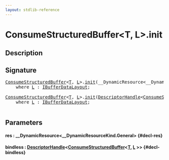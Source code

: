 ```yaml
---
layout: stdlib-reference
---
```


# ConsumeStructuredBuffer\<T, L\>\.init

## Description





## Signature 

<pre>
<a href="/stdlib-reference/types/consumestructuredbuffer-07h/index" class="code_type">ConsumeStructuredBuffer</a>&lt;<a href="/stdlib-reference/types/consumestructuredbuffer-07h/index#typeparam-T" class="code_type">T</a>, <a href="/stdlib-reference/types/consumestructuredbuffer-07h/index#typeparam-L" class="code_type">L</a>&gt;.<a href="/stdlib-reference/types/consumestructuredbuffer-07h/init">init</a>(__DynamicResource&lt;__DynamicResourceKind.General&gt; <a href="/stdlib-reference/types/consumestructuredbuffer-07h/init#decl-res" class="code_param">res</a>)
    <span class='code_keyword'>where</span> <a href="/stdlib-reference/types/consumestructuredbuffer-07h/index#typeparam-L" class="code_type">L</a> : <a href="/stdlib-reference/interfaces/ibufferdatalayout-017b/index" class="code_type">IBufferDataLayout</a>;

<a href="/stdlib-reference/types/consumestructuredbuffer-07h/index" class="code_type">ConsumeStructuredBuffer</a>&lt;<a href="/stdlib-reference/types/consumestructuredbuffer-07h/index#typeparam-T" class="code_type">T</a>, <a href="/stdlib-reference/types/consumestructuredbuffer-07h/index#typeparam-L" class="code_type">L</a>&gt;.<a href="/stdlib-reference/types/consumestructuredbuffer-07h/init">init</a>(<a href="/stdlib-reference/types/descriptorhandle-0a/index" class="code_type">DescriptorHandle</a>&lt;<a href="/stdlib-reference/types/consumestructuredbuffer-07h/index" class="code_type">ConsumeStructuredBuffer</a>&lt;<a href="/stdlib-reference/types/consumestructuredbuffer-07h/index#typeparam-T" class="code_type">T</a>, <a href="/stdlib-reference/types/consumestructuredbuffer-07h/index#typeparam-L" class="code_type">L</a>&gt;&gt; <a href="/stdlib-reference/types/consumestructuredbuffer-07h/init#decl-bindless" class="code_param">bindless</a>)
    <span class='code_keyword'>where</span> <a href="/stdlib-reference/types/consumestructuredbuffer-07h/index#typeparam-L" class="code_type">L</a> : <a href="/stdlib-reference/interfaces/ibufferdatalayout-017b/index" class="code_type">IBufferDataLayout</a>;

</pre>

## Parameters

#### res  : \_\_DynamicResource\<\_\_DynamicResourceKind\.General\> {#decl-res}
#### bindless  : [DescriptorHandle](/stdlib-reference/types/descriptorhandle-0a/index)\<[ConsumeStructuredBuffer](/stdlib-reference/types/consumestructuredbuffer-07h/index)\<[T](/stdlib-reference/types/consumestructuredbuffer-07h/index#typeparam-T), [L](/stdlib-reference/types/consumestructuredbuffer-07h/index#typeparam-L) \>\> {#decl-bindless}

